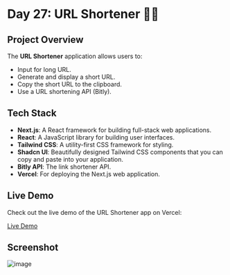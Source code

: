 # Day 27: URL Shortener 🔗✨

## Project Overview

The **URL Shortener** application allows users to:
- Input for long URL.
- Generate and display a short URL.
- Copy the short URL to the clipboard.
- Use a URL shortening API (Bitly).

## Tech Stack

- **Next.js**: A React framework for building full-stack web applications.
- **React**: A JavaScript library for building user interfaces.
- **Tailwind CSS**: A utility-first CSS framework for styling.
- **Shadcn UI**: Beautifully designed Tailwind CSS components that you can copy and paste into your application.
- **Bitly API**: The link shortener API.
- **Vercel**: For deploying the Next.js web application.

## Live Demo

Check out the live demo of the URL Shortener app on Vercel:

[Live Demo](https://vercel.live/link/url-shortener-app-eosin.vercel.app/)

## Screenshot

![image](https://github.com/user-attachments/assets/d700bc01-91f7-4406-b746-0141805e62ec)


